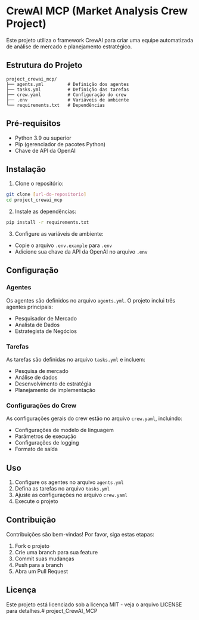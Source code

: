 # CrewAI MCP (Market Analysis Crew Project)

Este projeto utiliza o framework CrewAI para criar uma equipe automatizada de análise de mercado e planejamento estratégico.

## Estrutura do Projeto

```
project_crewai_mcp/
├── agents.yml         # Definição dos agentes
├── tasks.yml          # Definição das tarefas
├── crew.yaml          # Configuração do crew
├── .env               # Variáveis de ambiente
└── requirements.txt   # Dependências
```

## Pré-requisitos

- Python 3.9 ou superior
- Pip (gerenciador de pacotes Python)
- Chave de API da OpenAI

## Instalação

1. Clone o repositório:
```bash
git clone [url-do-repositorio]
cd project_crewai_mcp
```

2. Instale as dependências:
```bash
pip install -r requirements.txt
```

3. Configure as variáveis de ambiente:
- Copie o arquivo `.env.example` para `.env`
- Adicione sua chave da API da OpenAI no arquivo `.env`

## Configuração

### Agentes
Os agentes são definidos no arquivo `agents.yml`. O projeto inclui três agentes principais:
- Pesquisador de Mercado
- Analista de Dados
- Estrategista de Negócios

### Tarefas
As tarefas são definidas no arquivo `tasks.yml` e incluem:
- Pesquisa de mercado
- Análise de dados
- Desenvolvimento de estratégia
- Planejamento de implementação

### Configurações do Crew
As configurações gerais do crew estão no arquivo `crew.yaml`, incluindo:
- Configurações de modelo de linguagem
- Parâmetros de execução
- Configurações de logging
- Formato de saída

## Uso

1. Configure os agentes no arquivo `agents.yml`
2. Defina as tarefas no arquivo `tasks.yml`
3. Ajuste as configurações no arquivo `crew.yaml`
4. Execute o projeto

## Contribuição

Contribuições são bem-vindas! Por favor, siga estas etapas:
1. Fork o projeto
2. Crie uma branch para sua feature
3. Commit suas mudanças
4. Push para a branch
5. Abra um Pull Request

## Licença

Este projeto está licenciado sob a licença MIT - veja o arquivo LICENSE para detalhes.# project_CrewAI_MCP
